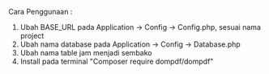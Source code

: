 Cara Penggunaan :

1. Ubah BASE_URL pada Application -> Config -> Config.php, sesuai nama project
2. Ubah nama database pada Application -> Config -> Database.php
3. Ubah nama table jam menjadi sembako
4. Install pada terminal "Composer require dompdf/dompdf"
